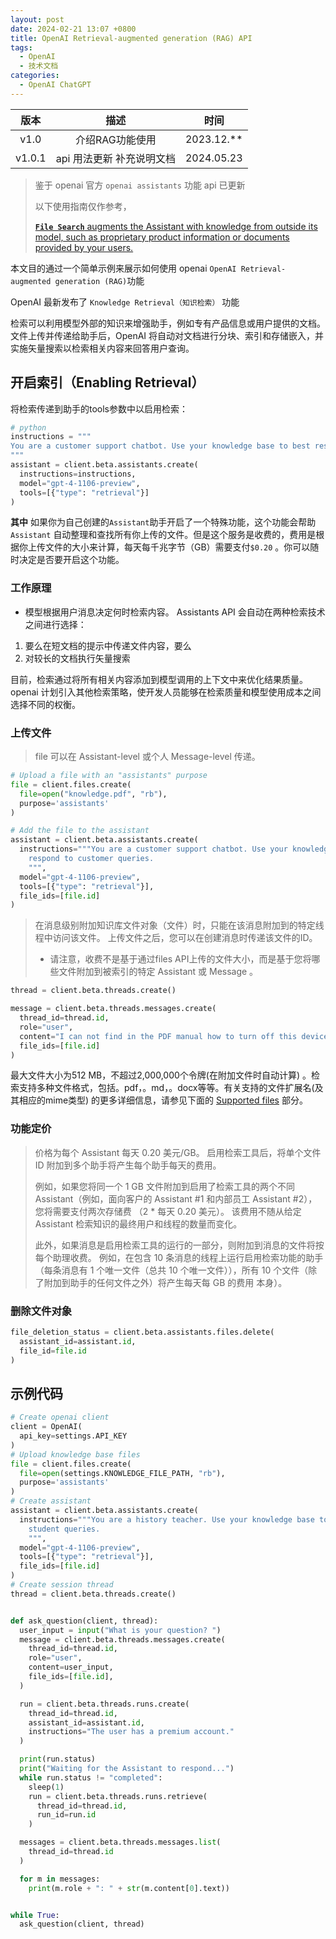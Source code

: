```yaml
---
layout: post
date: 2024-02-21 13:07 +0800
title: OpenAI Retrieval-augmented generation (RAG) API
tags:
  - OpenAI
  - 技术文档
categories:
  - OpenAI ChatGPT
---
```


|   版本   |       描述        |     时间     |
|:------:|:---------------:|:----------:|
|  v1.0  |    介绍RAG功能使用    | 2023.12.** |
| v1.0.1 | api 用法更新 补充说明文档 | 2024.05.23 |

> 鉴于 openai 官方 `openai assistants` 功能 api 已更新
>
> 以下使用指南仅作参考，
>
> [**` File Search `** augments the Assistant with knowledge from outside its model, such as proprietary product information or documents provided by your users.](https://platform.openai.com/docs/assistants/tools)

本文目的通过一个简单示例来展示如何使用 openai `OpenAI Retrieval-augmented generation (RAG)`功能

OpenAI 最新发布了  `Knowledge Retrieval（知识检索）` 功能

检索可以利用模型外部的知识来增强助手，例如专有产品信息或用户提供的文档。文件上传并传递给助手后，OpenAI
将自动对文档进行分块、索引和存储嵌入，并实施矢量搜索以检索相关内容来回答用户查询。

## 开启索引（Enabling Retrieval）

将检索传递到助手的tools参数中以启用检索：

```python
# python
instructions = """
You are a customer support chatbot. Use your knowledge base to best respond to customer queries.
"""
assistant = client.beta.assistants.create(
  instructions=instructions,
  model="gpt-4-1106-preview",
  tools=[{"type": "retrieval"}]
)
```

**其中** 如果你为自己创建的`Assistant`助手开启了一个特殊功能，这个功能会帮助`Assistant`
自动整理和查找所有你上传的文件。但是这个服务是收费的，费用是根据你上传文件的大小来计算，每天每千兆字节（GB）需要支付`$0.20`
。你可以随时决定是否要开启这个功能。

### 工作原理

- 模型根据用户消息决定何时检索内容。 Assistants API 会自动在两种检索技术之间进行选择：

1. 要么在短文档的提示中传递文件内容，要么
2. 对较长的文档执行矢量搜索

目前，检索通过将所有相关内容添加到模型调用的上下文中来优化结果质量。
openai 计划引入其他检索策略，使开发人员能够在检索质量和模型使用成本之间选择不同的权衡。

### 上传文件

> file 可以在 Assistant-level 或个人 Message-level 传递。

```python
# Upload a file with an "assistants" purpose
file = client.files.create(
  file=open("knowledge.pdf", "rb"),
  purpose='assistants'
)

# Add the file to the assistant
assistant = client.beta.assistants.create(
  instructions="""You are a customer support chatbot. Use your knowledge base to best
    respond to customer queries.
    """,
  model="gpt-4-1106-preview",
  tools=[{"type": "retrieval"}],
  file_ids=[file.id]
)
```

> 在消息级别附加知识库文件对象（文件）时，只能在该消息附加到的特定线程中访问该文件。
> 上传文件之后，您可以在创建消息时传递该文件的ID。
>
> - 请注意，收费不是基于通过files API上传的文件大小，而是基于您将哪些文件附加到被索引的特定 Assistant 或 Message 。

```python
thread = client.beta.threads.create()

message = client.beta.threads.messages.create(
  thread_id=thread.id,
  role="user",
  content="I can not find in the PDF manual how to turn off this device.",
  file_ids=[file.id]
)
```

最大文件大小为512 MB，不超过2,000,000个令牌(在附加文件时自动计算)
。检索支持多种文件格式，包括。pdf，。md，。docx等等。有关支持的文件扩展名(及其相应的mime类型)
的更多详细信息，请参见下面的 [Supported files](https://platform.openai.com/docs/assistants/tools/file-search/supported-files) 部分。

### 功能定价

> 价格为每个 Assistant 每天 0.20 美元/GB。 启用检索工具后，将单个文件 ID 附加到多个助手将产生每个助手每天的费用。
>
> 例如，如果您将同一个 1 GB 文件附加到启用了检索工具的两个不同 Assistant（例如，面向客户的 Assistant #1 和内部员工
> Assistant #2），您将需要支付两次存储费 （2 * 每天 0.20 美元）。 该费用不随从给定 Assistant 检索知识的最终用户和线程的数量而变化。
>
> 此外，如果消息是启用检索工具的运行的一部分，则附加到消息的文件将按每个助理收费。 例如，在包含 10 条消息的线程上运行启用检索功能的助手（每条消息有
> 1 个唯一文件（总共 10 个唯一文件）），所有 10 个文件（除了附加到助手的任何文件之外）将产生每天每 GB 的费用 本身）。

### 删除文件对象

```python
file_deletion_status = client.beta.assistants.files.delete(
  assistant_id=assistant.id,
  file_id=file.id
)
```

## 示例代码

```python
# Create openai client
client = OpenAI(
  api_key=settings.API_KEY
)
# Upload knowledge base files
file = client.files.create(
  file=open(settings.KNOWLEDGE_FILE_PATH, "rb"),
  purpose='assistants'
)
# Create assistant
assistant = client.beta.assistants.create(
  instructions="""You are a history teacher. Use your knowledge base to best respond to
    student queries.
    """,
  model="gpt-4-1106-preview",
  tools=[{"type": "retrieval"}],
  file_ids=[file.id]
)
# Create session thread
thread = client.beta.threads.create()


def ask_question(client, thread):
  user_input = input("What is your question? ")
  message = client.beta.threads.messages.create(
    thread_id=thread.id,
    role="user",
    content=user_input,
    file_ids=[file.id],
  )

  run = client.beta.threads.runs.create(
    thread_id=thread.id,
    assistant_id=assistant.id,
    instructions="The user has a premium account."
  )

  print(run.status)
  print("Waiting for the Assistant to respond...")
  while run.status != "completed":
    sleep(1)
    run = client.beta.threads.runs.retrieve(
      thread_id=thread.id,
      run_id=run.id
    )

  messages = client.beta.threads.messages.list(
    thread_id=thread.id
  )

  for m in messages:
    print(m.role + ": " + str(m.content[0].text))


while True:
  ask_question(client, thread)
```
